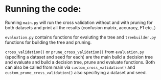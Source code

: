 # Running the code:

Running `main.py` will run the cross validation without and with pruning for both datasets and print all the results (confusion matrix, accuracy, F1 etc..) 

`evaluation.py` contains functions for evaluting the tree and `treebuilder.py` functions for building the tree and pruning. 

`cross_validation()` or `prune_cross_validation()` from `evaluation.py` (specifing a dataset and seed for each) are the main build a decision tree and evaluate and build a decision tree, prune and evaluate functions. Both can also be called from main via `custom_cross_validation()` and `custom_prune_cross_validation()` also specifiying a dataset and seed.
